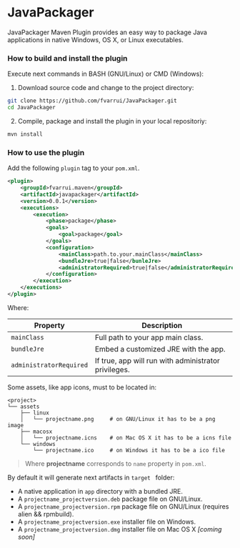 # JavaPackager
JavaPackager Maven Plugin provides an easy way to package Java applications in native Windows, OS X, or Linux executables.

### How to build and install the plugin

Execute next commands in BASH (GNU/Linux) or CMD (Windows):

1. Download source code and change to the project directory:

```bash
git clone https://github.com/fvarrui/JavaPackager.git
cd JavaPackager
```

2. Compile, package and install the plugin in your local repositoriy:

```bash
mvn install
```

### How to use the plugin

Add the following `plugin` tag to your `pom.xml`.

```xml
<plugin>
    <groupId>fvarrui.maven</groupId>
    <artifactId>javapackager</artifactId>
    <version>0.0.1</version>
    <executions>
        <execution>
            <phase>package</phase>
            <goals>
                <goal>package</goal>
            </goals>
            <configuration>
                <mainClass>path.to.your.mainClass</mainClass>
                <bundleJre>true|false</bunleJre>
                <administratorRequired>true|false</administratorRequired>
            </configuration>
        </execution>
    </executions>
</plugin>
```

Where:

| Property                | Description                                          |
| ----------------------- | ---------------------------------------------------- |
| `mainClass`             | Full path to your app main class.                    |
| `bundleJre`             | Embed a customized JRE with the app.                 |
| `administratorRequired` | If true, app will run with administrator privileges. |

Some assets, like app icons, must to be located in:

```
<project>
└── assets
	├── linux
	│   └── projectname.png		# on GNU/Linux it has to be a png image
	├── macosx
	│   └── projectname.icns	# on Mac OS X it has to be a icns file
	└── windows
	    └── projectname.ico		# on Windows it has to be a ico file
```

>  Where **projectname** corresponds to `name` property in `pom.xml`.

By default it will generate next artifacts in `target ` folder:

- A native application in `app` directory with a bundled JRE.
- A `projectname_projectversion.deb` package file on GNU/Linux. 
- A `projectname_projectversion.rpm` package file on GNU/Linux (requires alien && rpmbuild).
- A `projectname_projectversion.exe` installer file on Windows.
- A `projectname_projectversion.dmg` installer file on Mac OS X *[coming soon]*
